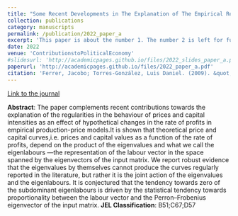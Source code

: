 ```yaml
---
title: "Some Recent Developments in The Explanation of The Empirical Relationship Between Prices and Distribution"
collection: publications
category: manuscripts
permalink: /publication/2022_paper_a
excerpt: 'This paper is about the number 1. The number 2 is left for future work.'
date: 2022
venue: 'ContributionstoPoliticalEconomy'
#slidesurl: 'http://academicpages.github.io/files/2022_slides_paper_a.pdf'
paperurl: 'http://academicpages.github.io/files/2022_paper_a.pdf'
citation: 'Ferrer, Jacobo; Torres-González, Luis Daniel. (2009). &quot;Some Recent Developments in The Explanation of The Empirical Relationship Between Prices and Distribution &quot; <i>ContributionstoPoliticalEconomy</i>. vol. 41, 35-64'
---
```


[Link to the journal](https://doi.org/10.1093/cpe/bzac002)

**Abstract**: The paper complements recent contributions towards the explanation of the regularities in the behaviour of prices and capital intensities as an effect of hypothetical changes in the rate of profits in empirical production-price models.It is shown that theoretical price and capital curves,i.e. prices and capital values as a function of the rate of profits, depend on the product of the eigenvalues and what we call the eigenlabours —the representation of the labour vector in the space spanned by the eigenvectors of the input matrix. We report robust evidence that the eigenvalues by themselves cannot produce the curves regularly reported in the literature, but rather it is the joint action of the eigenvalues and the eigenlabours. It is conjectured that the tendency towards zero of the subdominant eigenlabours is driven by the statistical tendency towards proportionality between the labour vector and the Perron–Frobenius eigenvector of the input matrix.
**JEL Classification**: B51;C67;D57
